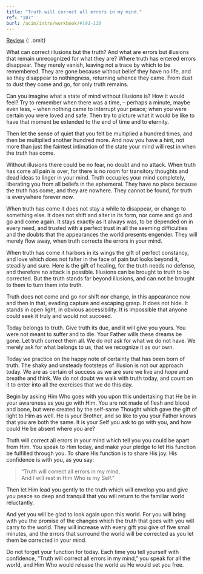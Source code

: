 ```yaml
---
title: "Truth will correct all errors in my mind."
ref: "107"
burl: /acim/intro/workbook/#l91-110
---
```


<a class="hide-review" href="/workbook/l119/#l107">Review</a>
{: .omit}

What can correct illusions but the truth? And what are errors but
illusions that remain unrecognized for what they are? Where truth has
entered errors disappear. They merely vanish, leaving not a trace by
which to be remembered. They are gone because without belief they have
no life, and so they disappear to nothingness, returning whence they
came. From dust to dust they come and go, for only truth remains.

Can you imagine what a state of mind without illusions is? How it would
feel? Try to remember when there was a time, – perhaps a minute, maybe
even less, – when nothing came to interrupt your peace; when you were
certain you were loved and safe. Then try to picture what it would be
like to have that moment be extended to the end of time and to eternity.

Then let the sense of quiet that you felt be multiplied a hundred times,
and then be multiplied another hundred more. And now you have a hint,
not more than just the faintest intimation of the state your mind will
rest in when the truth has come.

Without illusions there could be no fear, no doubt and no attack. When
truth has come all pain is over, for there is no room for transitory
thoughts and dead ideas to linger in your mind. Truth occupies your mind
completely, liberating you from all beliefs in the ephemeral. They have
no place because the truth has come, and they are nowhere. They cannot
be found, for truth is everywhere forever now.

When truth has come it does not stay a while to disappear, or change to
something else. It does not shift and alter in its form, nor come and go
and go and come again. It stays exactly as it always was, to be depended
on in every need, and trusted with a perfect trust in all the seeming
difficulties and the doubts that the appearances the world presents
engender. They will merely flow away, when truth corrects the errors in
your mind.

When truth has come it harbors in its wings the gift of perfect
constancy, and love which does not falter in the face of pain but looks
beyond it, steadily and sure. Here is the gift of healing, for the truth
needs no defense, and therefore no attack is possible. Illusions can be
brought to truth to be corrected. But the truth stands far beyond
illusions, and can not be brought to them to turn them into truth.

Truth does not come and go nor shift nor change, in this appearance now
and then in that, evading capture and escaping grasp. It does not hide.
It stands in open light, in obvious accessibility. It is impossible that
anyone could seek it truly and would not succeed.

Today belongs to truth. Give truth its due, and it will give you yours.
You were not meant to suffer and to die. Your Father wills these dreams
be gone. Let truth correct them all. We do not ask for what we do not
have. We merely ask for what belongs to us, that we recognize it as our
own.

Today we practice on the happy note of certainty that has been born of
truth. The shaky and unsteady footsteps of illusion is not our approach
today. We are as certain of success as we are sure we live and hope and
breathe and think. We do not doubt we walk with truth today, and count
on it to enter into all the exercises that we do this day.

Begin by asking Him Who goes with you upon this undertaking that He be
in your awareness as you go with Him. You are not made of flesh and blood
and bone, but were created by the self-same Thought which gave the gift
of light to Him as well. He is your Brother, and so like to you your
Father knows that you are both the same. It is your Self you ask to go
with you, and how could He be absent where you are?

Truth will correct all errors in your mind which tell you you could be
apart from Him. You speak to Him today, and make your pledge to let His
function be fulfilled through you. To share His function is to share His
joy. His confidence is with you, as you say:

> “Truth will correct all errors in my mind,<br/>
> And I will rest in Him Who is my Self.”

Then let Him lead you gently to the truth which will envelop you and
give you peace so deep and tranquil that you will return to the familiar
world reluctantly.

And yet you will be glad to look again upon this world. For you will
bring with you the promise of the changes which the truth that
goes with you will carry to the world. They will increase with every
gift you give of five small minutes, and the errors that surround the
world will be corrected as you let them be corrected in your mind.

Do not forget your function for today. Each time you tell yourself with
confidence, “Truth will correct all errors in my mind,” you speak for
all the world, and Him Who would release the world as He would set you
free.

